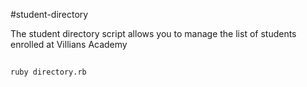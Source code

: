 #student-directory

The student directory script allows you to manage the list of students enrolled at Villians Academy

##

```shell
ruby directory.rb
```